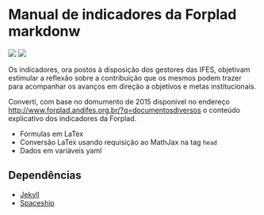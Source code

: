 # Manual de indicadores da Forplad markdonw

![](https://img.shields.io/badge/Markdown-000000?style=for-the-badge&logo=markdown&logoColor=white)
![](https://img.shields.io/badge/Jekyll-CC0000?style=for-the-badge&logo=Jekyll&logoColor=white)

Os indicadores, ora postos à disposição dos gestores das IFES, objetivam estimular a reflexão sobre a contribuição que os mesmos podem trazer para acompanhar os avanços em direção a objetivos e metas institucionais. 

Converti, com base no domumento de 2015 disponível no endereço <http://www.forplad.andifes.org.br/?q=documentosdiversos> o conteúdo explicativo dos indicadores da Forplad.


- Fórmulas em LaTex
- Conversão LaTex usando requisição ao MathJax na tag `head`
- Dados em variáveis yaml

## Dependências 
- [Jekyll](https://jekyllrb.com)
- [Spaceship](https://github.com/jeffreytse/jekyll-spaceship)
